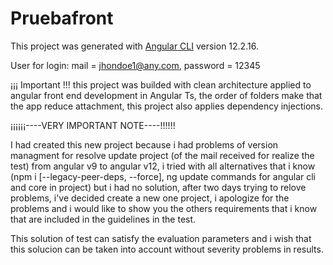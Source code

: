 # Pruebafront

This project was generated with [Angular CLI](https://github.com/angular/angular-cli) version 12.2.16.

User for login: mail = jhondoe1@any.com, password = 12345

¡¡¡ Important !!!
this project was builded with clean architecture applied to angular front end development in Angular Ts, the order
of folders make that the app reduce attachment, this project also applies dependency injections. 

¡¡¡¡¡¡----VERY IMPORTANT NOTE----!!!!!!

I had created this new project because i had problems of version managment for resolve update project (of the mail received for realize the test) from angular v9 to angular v12, i tried with all alternatives that i know (npm i [--legacy-peer-deps, --force], ng update commands for angular cli and core in project) but i had no solution, after two days trying to relove problems, i've decided create a new one project, i apologize for the problems and i would like to show you the others requirements that i know that are included in the guidelines in the test.

This solution of test can satisfy the evaluation parameters and i wish that this solucion can be taken into account without severity problems in results.
